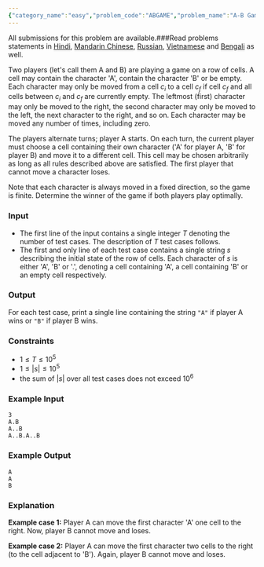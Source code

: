```yaml
---
{"category_name":"easy","problem_code":"ABGAME","problem_name":"A-B Game","languages_supported":{"0":"C","1":"CPP14","2":"JAVA","3":"PYTH","4":"PYTH 3.6","5":"PYPY","6":"CS2","7":"PAS fpc","8":"PAS gpc","9":"RUBY","10":"PHP","11":"GO","12":"NODEJS","13":"HASK","14":"rust","15":"SCALA","16":"swift","17":"D","18":"PERL","19":"FORT","20":"WSPC","21":"ADA","22":"CAML","23":"ICK","24":"BF","25":"ASM","26":"CLPS","27":"PRLG","28":"ICON","29":"SCM qobi","30":"PIKE","31":"ST","32":"NICE","33":"LUA","34":"BASH","35":"NEM","36":"LISP sbcl","37":"LISP clisp","38":"SCM guile","39":"JS","40":"ERL","41":"TCL","42":"kotlin","43":"PERL6","44":"TEXT","45":"SCM chicken","46":"PYP3","47":"CLOJ","48":"COB","49":"FS"},"max_timelimit":2,"source_sizelimit":50000,"problem_author":"admin2","problem_tester":null,"date_added":"13-11-2018","tags":{"0":"admin2","1":"cook100","2":"easy","3":"game","4":"nim","5":"observations","6":"taran_1407"},"editorial_url":"https://discuss.codechef.com/problems/ABGAME","time":{"view_start_date":1542565802,"submit_start_date":1542565802,"visible_start_date":1542565802,"end_date":1735669800},"is_direct_submittable":false,"layout":"problem"}
---
```

<span class="solution-visible-txt">All submissions for this problem are available.</span>###Read problems statements in [Hindi](http://www.codechef.com/download/translated/CK100TST/hindi/ABGAME.pdf), [Mandarin Chinese](http://www.codechef.com/download/translated/CK100TST/mandarin/ABGAME.pdf), [Russian](http://www.codechef.com/download/translated/CK100TST/russian/ABGAME.pdf), [Vietnamese](http://www.codechef.com/download/translated/CK100TST/vietnamese/ABGAME.pdf) and [Bengali](http://www.codechef.com/download/translated/CK100TST/bengali/ABGAME.pdf) as well.

Two players (let's call them A and B) are playing a game on a row of cells. A cell may contain the character 'A', contain the character 'B' or be empty. Each character may only be moved from a cell $c_i$ to a cell $c_f$ if cell $c_f$ and all cells between $c_i$ and $c_f$ are currently empty. The leftmost (first) character may only be moved to the right, the second character may only be moved to the left, the next character to the right, and so on. Each character may be moved any number of times, including zero.

The players alternate turns; player A starts. On each turn, the current player must choose a cell containing their own character ('A' for player A, 'B' for player B) and move it to a different cell. This cell may be chosen arbitrarily as long as all rules described above are satisfied. The first player that cannot move a character loses.

Note that each character is always moved in a fixed direction, so the game is finite. Determine the winner of the game if both players play optimally.

### Input
- The first line of the input contains a single integer $T$ denoting the number of test cases. The description of $T$ test cases follows.
- The first and only line of each test case contains a single string $s$ describing the initial state of the row of cells. Each character of $s$ is either 'A', 'B' or '.', denoting a cell containing 'A', a cell containing 'B' or an empty cell respectively.

### Output
For each test case, print a single line containing the string `"A"` if player A wins or `"B"` if player B wins.

### Constraints
- $1 \le T \le 10^5$
- $1 \le |s| \le 10^5$
- the sum of $|s|$ over all test cases does not exceed $10^6$

### Example Input
```
3
A.B
A..B
A..B.A..B
```

### Example Output
```
A
A
B
```

### Explanation
**Example case 1:** Player A can move the first character 'A' one cell to the right. Now, player B cannot move and loses.

**Example case 2:** Player A can move the first character two cells to the right (to the cell adjacent to 'B'). Again, player B cannot move and loses.
